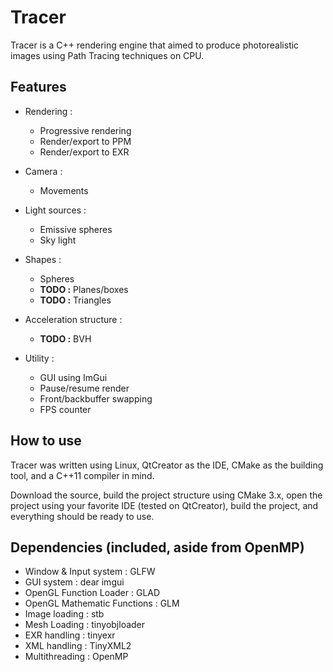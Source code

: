 Tracer
======

Tracer is a C++ rendering engine that aimed to produce photorealistic images using Path Tracing techniques on CPU.


Features
------

* Rendering :
	* Progressive rendering
	* Render/export to PPM
	* Render/export to EXR

* Camera :
    * Movements

* Light sources :
    * Emissive spheres
    * Sky light

* Shapes :
    * Spheres
    * **TODO :** Planes/boxes
    * **TODO :** Triangles

* Acceleration structure :
	* **TODO :** BVH
 
* Utility :
    * GUI using ImGui
    * Pause/resume render
    * Front/backbuffer swapping
    * FPS counter

How to use
------

Tracer was written using Linux, QtCreator as the IDE, CMake as the building tool, and a C++11 compiler in mind.

Download the source, build the project structure using CMake 3.x, open the project using your favorite IDE (tested on QtCreator), build the project, and everything should be ready to use.


Dependencies (included, aside from OpenMP)
------

- Window & Input system : GLFW
- GUI system : dear imgui
- OpenGL Function Loader : GLAD
- OpenGL Mathematic Functions : GLM
- Image loading : stb
- Mesh Loading : tinyobjloader
- EXR handling : tinyexr
- XML handling : TinyXML2
- Multithreading : OpenMP
